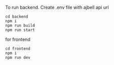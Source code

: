 To run backend. Create .env file with ajbell api url

```
cd backend
npm i
npm run build
npm run start
```

for frontend

```
cd frontend
npm i
npm run dev
```
